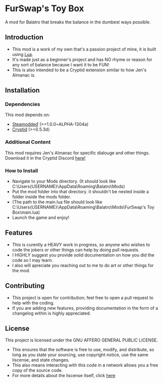 # FurSwap's Toy Box
A mod for Balatro that breaks the balance in the dumbest ways possible.

## Introduction

- This mod is a work of my own that's a passion project of mine, it is built using [Lua](https://www.lua.org/). 
- It's made just as a beginner's project and has NO rhyme or reason for any sort of balance because I want it to be FUN!
- This is also intended to be a Cryptid extension similar to how Jen's Almanac is.

## Installation

### Dependencies
This mod depends on:
- [Steamoddeď](https://github.com/Steamodded/smods) (>=1.0.0~ALPHA-1304a)
- [Cryptid](https://github.com/MathIsFun0/Cryptid) (>=0.5.3d)

### Additional Content
This mod requires Jen's Almanac for specific dialouge and other things. Download it in the Cryptid Discord [here!](https://discord.gg/unbalanced)

### How to Install

- Navigate to your Mods directory. (It should look like C:\Users\{USERNAME}\AppData\Roaming\Balatro\Mods)
- Put the mod folder into that directory. it shouldn't be nested inside a folder inside the mods folder.
- (The path to the main.lua file should look like C:\Users\{USERNAME}\AppData\Roaming\Balatro\Mods\FurSwap's Toy Box\main.lua)
- Launch the game and enjoy!

## Features

- This is curently a HEAVY work in progress, so anyone who wishes to code the jokers or other things can help by doing pull requests.
- I HIGHLY suggest you provide solid documentation on how you did the code so I may learn.
- I also will apreciate you reaching out to me to do art or other things for the mod.

## Contributing

- This project is open for contribution; feel free to open a pull request to help with the coding.
- If you are adding new features, providing documentation in the form of a changelog within is highly appreciated.

## License

This project is licensed under the  GNU AFFERO GENERAL PUBLIC LICENSE. 
- This ensures that the software is free to use, modify, and distribute, so long as you state your sourcing, use copyright notice, use the same liscense, and state changes. 
- This also means interacting with this code in a network allows you a free copy of the source code.
- For more details about the liscense itself, click [here](https://choosealicense.com/licenses/agpl-3.0/)
